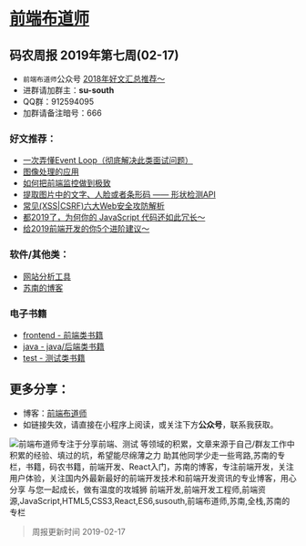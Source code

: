 
# [前端布道师](https://susouth.com/ "@IT·平头哥联盟，码农书籍，苏南的专栏")

##  码农周报 2019年第七周(02-17)

+ `前端布道师`公众号 [2018年好文汇总推荐～](https://mp.weixin.qq.com/s/-BA4X3ScSSpsZRrUCyTuBw)
+ 进群请加群主：**su-south**
+ QQ群：912594095
+ 加群请备注暗号：666

### 好文推荐：
+ [一次弄懂Event Loop（彻底解决此类面试问题）](https://mp.weixin.qq.com/s/a32ZJComEggECDb2cXl5DQ)
+ [图像处理的应用](https://zhuanlan.zhihu.com/p/56426748?utm_source=wechat_session&utm_medium=social&utm_oi=30305700282368&from=timeline&isappinstalled=0&s_s_i=rGkBv31IDJjejM893SJeESI9V6R1REDevMPAbS4Xbjo%3D&s_r=1)
+ [如何把前端监控做到极致](https://mp.weixin.qq.com/s/TsCHT9FTMm7FiNOUznOZeg)
+ [提取图片中的文字、人脸或者条形码 —— 形状检测API](https://juejin.im/post/5c64026fe51d457f963d249c)
+ [常见(XSS|CSRF)六大Web安全攻防解析](https://mp.weixin.qq.com/s/ua6eZZqOj6Bdyy9zSSSHIw)
+ [都2019了，为何你的 JavaScript 代码还如此冗长～](https://mp.weixin.qq.com/s/0MVdSa6GH96fp0uq8sChqw)
+ [给2019前端开发的你5个进阶建议～](https://mp.weixin.qq.com/s/X6zqSbWHGQxDCQCNwKnnnQ)


### 软件/其他类：
+ [网站分析工具](https://gtmetrix.com/reports/mhealth.zhongan.com/O88RUmMV)
+ [苏南的博客](https://susouth.com/)


### 电子书籍
+ [frontend - 前端类书籍](../frontend "前端类电子书籍整理")
+ [java - java/后端类书籍](../java "java或后端开发人员电子书籍整理")
+ [test - 测试类书籍](../test "测试人员电子书籍整理")

## 更多分享：
+ 博客：[前端布道师](https://susouth.com "前端布道师")
+ 如链接失效，请直接在小程序上阅读，或关注下方**公众号**，联系我获取。

![前端布道师专注于分享前端、测试 等领域的积累，文章来源于自己/群友工作中积累的经验、填过的坑，希望能尽绵薄之力 助其他同学少走一些弯路,苏南的专栏，书籍，码农书籍，前端开发、React入门，苏南的博客，专注前端开发，关注用户体验，关注国内外最新最好的前端开发技术和前端开发资讯的专业博客，用心分享 与您一起成长，做有温度的攻城狮 前端开发,前端开发工程师,前端资源,JavaScript,HTML5,CSS3,React,ES6,susouth,前端布道师,苏南,全栈,苏南的专栏](https://user-images.githubusercontent.com/18324563/100540104-2b5d5a00-3276-11eb-90b4-1a8d6a4444b8.png "前端布道师")

> 周报更新时间 2019-02-17



